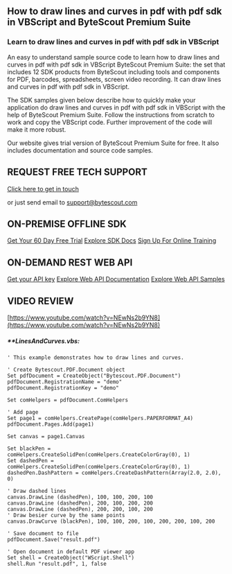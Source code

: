 ## How to draw lines and curves in pdf with pdf sdk in VBScript and ByteScout Premium Suite

### Learn to draw lines and curves in pdf with pdf sdk in VBScript

An easy to understand sample source code to learn how to draw lines and curves in pdf with pdf sdk in VBScript ByteScout Premium Suite: the set that includes 12 SDK products from ByteScout including tools and components for PDF, barcodes, spreadsheets, screen video recording. It can draw lines and curves in pdf with pdf sdk in VBScript.

The SDK samples given below describe how to quickly make your application do draw lines and curves in pdf with pdf sdk in VBScript with the help of ByteScout Premium Suite. Follow the instructions from scratch to work and copy the VBScript code. Further improvement of the code will make it more robust.

Our website gives trial version of ByteScout Premium Suite for free. It also includes documentation and source code samples.

## REQUEST FREE TECH SUPPORT

[Click here to get in touch](https://bytescout.zendesk.com/hc/en-us/requests/new?subject=ByteScout%20Premium%20Suite%20Question)

or just send email to [support@bytescout.com](mailto:support@bytescout.com?subject=ByteScout%20Premium%20Suite%20Question) 

## ON-PREMISE OFFLINE SDK 

[Get Your 60 Day Free Trial](https://bytescout.com/download/web-installer?utm_source=github-readme)
[Explore SDK Docs](https://bytescout.com/documentation/index.html?utm_source=github-readme)
[Sign Up For Online Training](https://academy.bytescout.com/)


## ON-DEMAND REST WEB API

[Get your API key](https://pdf.co/documentation/api?utm_source=github-readme)
[Explore Web API Documentation](https://pdf.co/documentation/api?utm_source=github-readme)
[Explore Web API Samples](https://github.com/bytescout/ByteScout-SDK-SourceCode/tree/master/PDF.co%20Web%20API)

## VIDEO REVIEW

[https://www.youtube.com/watch?v=NEwNs2b9YN8](https://www.youtube.com/watch?v=NEwNs2b9YN8)




<!-- code block begin -->

##### ****LinesAndCurves.vbs:**
    
```
' This example demonstrates how to draw lines and curves.

' Create Bytescout.PDF.Document object
Set pdfDocument = CreateObject("Bytescout.PDF.Document")
pdfDocument.RegistrationName = "demo"
pdfDocument.RegistrationKey = "demo"

Set comHelpers = pdfDocument.ComHelpers

' Add page
Set page1 = comHelpers.CreatePage(comHelpers.PAPERFORMAT_A4)
pdfDocument.Pages.Add(page1)

Set canvas = page1.Canvas

Set blackPen = comHelpers.CreateSolidPen(comHelpers.CreateColorGray(0), 1)
Set dashedPen = comHelpers.CreateSolidPen(comHelpers.CreateColorGray(0), 1)
dashedPen.DashPattern = comHelpers.CreateDashPattern(Array(2.0, 2.0), 0)

' Draw dashed lines
canvas.DrawLine (dashedPen), 100, 100, 200, 100
canvas.DrawLine (dashedPen), 200, 100, 200, 200
canvas.DrawLine (dashedPen), 200, 200, 100, 200
' Draw besier curve by the same points
canvas.DrawCurve (blackPen), 100, 100, 200, 100, 200, 200, 100, 200

' Save document to file
pdfDocument.Save("result.pdf")

' Open document in default PDF viewer app
Set shell = CreateObject("WScript.Shell")
shell.Run "result.pdf", 1, false

```

<!-- code block end -->